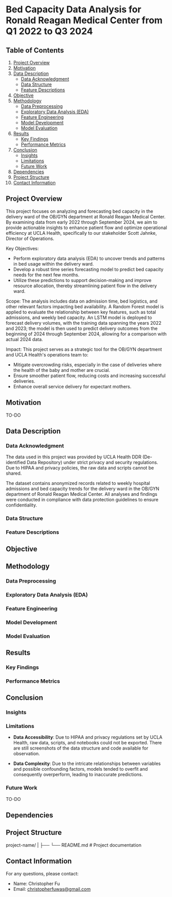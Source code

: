 # Bed Capacity Data Analysis for Ronald Reagan Medical Center from Q1 2022 to Q3 2024

## Table of Contents

1. [Project Overview](#project-overview)  
2. [Motivation](#motivation)  
3. [Data Description](#data-description)  
   - [Data Acknowledgment](#data-acknowledgment)  
   - [Data Structure](#data-structure)  
   - [Feature Descriptions](#feature-descriptions)  
4. [Objective](#objective)  
5. [Methodology](#methodology)  
   - [Data Preprocessing](#data-preprocessing)  
   - [Exploratory Data Analysis (EDA)](#exploratory-data-analysis-eda)  
   - [Feature Engineering](#feature-engineering)  
   - [Model Development](#model-development)  
   - [Model Evaluation](#model-evaluation)  
6. [Results](#results)  
   - [Key Findings](#key-findings)  
   - [Performance Metrics](#performance-metrics)  
7. [Conclusion](#conclusion)  
   - [Insights](#insights)  
   - [Limitations](#limitations)  
   - [Future Work](#future-work)  
8. [Dependencies](#dependencies)  
9. [Project Structure](#project-structure)  
10. [Contact Information](#contact-information)  

## Project Overview

This project focuses on analyzing and forecasting bed capacity in the delivery ward of the OB/GYN department at Ronald Reagan Medical Center. By examining data from early 2022 through September 2024, we aim to provide actionable insights to enhance patient flow and optimize operational efficiency at UCLA Health, specifically to our stakeholder Scott Jahnke, Director of Operations.

Key Objectives:
- Perform exploratory data analysis (EDA) to uncover trends and patterns in bed usage within the delivery ward.
- Develop a robust time series forecasting model to predict bed capacity needs for the next few months.
- Utilize these predictions to support decision-making and improve resource allocation, thereby streamlining patient flow in the delivery ward.
  
Scope:
The analysis includes data on admission time, bed logistics, and other relevant factors impacting bed availability. A Random Forest model is applied to evaluate the relationship between key features, such as total admissions, and weekly bed capacity. An LSTM model is deployed to forecast delivery volumes, with the training data spanning the years 2022 and 2023; the model is then used to predict delivery outcomes from the beginning of 2024 through September 2024, allowing for a comparison with actual 2024 data.

Impact:
This project serves as a strategic tool for the OB/GYN department and UCLA Health's operations team to:

- Mitigate overcrowding risks, especially in the case of deliveries where the health of the baby and mother are crucial.
- Ensure smoother patient flow, reducing costs and increasing successful deliveries.
- Enhance overall service delivery for expectant mothers.

## Motivation

TO-DO

## Data Description

### Data Acknowledgment

The data used in this project was provided by UCLA Health DDR (De-identified Data Repository) under strict privacy and security regulations. Due to HIPAA and privacy policies, the raw data and scripts cannot be shared.

The dataset contains anonymized records related to weekly hospital admissions and bed capacity trends for the delivery ward in the OB/GYN department of Ronald Reagan Medical Center. All analyses and findings were conducted in compliance with data protection guidelines to ensure confidentiality.

### Data Structure

### Feature Descriptions

## Objective

## Methodology

### Data Preprocessing

### Exploratory Data Analysis (EDA)

### Feature Engineering

### Model Development

### Model Evaluation

## Results

### Key Findings

### Performance Metrics

## Conclusion

### Insights

### Limitations

- **Data Accessibility**: Due to HIPAA and privacy regulations set by UCLA Health, raw data, scripts, and notebooks could not be exported. There are still screenshots of the data structure and code available for observation.

- **Data Complexity**: Due to the intricate relationships between variables and possible confounding factors, models tended to overfit and consequently overperform, leading to inaccurate predictions.

### Future Work

TO-DO

## Dependencies

## Project Structure

project-name/
|
├── 
└── README.md  # Project documentation

## Contact Information

For any questions, please contact:
- Name: Christopher Fu
- Email: christopherfuwas@gmail.com
